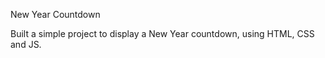 New Year Countdown

Built a simple project to display a New Year countdown, using HTML, CSS and JS. 
